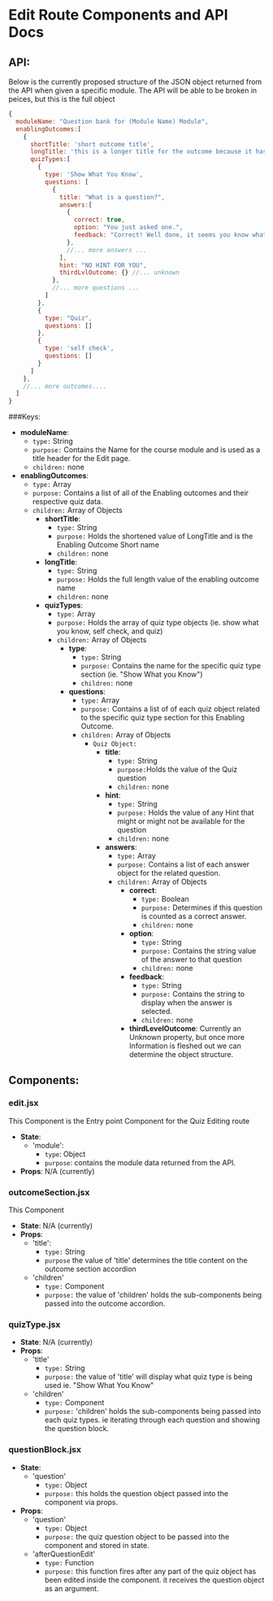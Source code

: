 # Edit Route Components and API Docs

## API:
Below is the currently proposed structure of the JSON object returned from the API when given
a specific module. The API will be able to be broken in peices, but this is the full object

```javascript
{
  moduleName: "Question bank for (Module Name) Module",
  enablingOutcomes:[
    {
      shortTitle: 'short outcome title',
      longTitle: 'this is a longer title for the outcome because it has more characters',
      quizTypes:[
        {
          type: 'Show What You Know',
          questions: [
            {
              title: "What is a question?",
              answers:[
                {
                  correct: true,
                  option: "You just asked one.",
                  feedback: "Correct! Well done, it seems you know what a question is"
                },
                //... more answers ...
              ],
              hint: "NO HINT FOR YOU",
              thirdLvlOutcome: {} //... unknown
            },
            //... more questions ...
          ]
        },
        {
          type: "Quiz",
          questions: []
        },
        {
          type: 'self check',
          questions: []
        }
      ]
    },
    //... more outcomes....
  ]
}
```
###Keys:
  * **moduleName**:
    * `type:` String
    * `purpose:` Contains the Name for the course module and is used as a title header for the Edit page.
    * `children:` none
  * **enablingOutcomes**:
    * `type:` Array
    * `purpose:` Contains a list of all of the Enabling outcomes and their respective quiz data.
    * `children:` Array of Objects
      * **shortTitle**:
        * `type:` String
        * `purpose:` Holds the shortened value of LongTitle and is the Enabling Outcome Short name
        * `children:` none
      * **longTitle**:
        * `type:`  String
        * `purpose:` Holds the full length value of the enabling outcome name
        * `children:` none
      * **quizTypes**:
        * `type:` Array
        * `purpose:` Holds the array of quiz type objects (ie. show what you know, self check, and quiz)
        * `children:` Array of Objects
          * **type**:
            * `type:` String
            * `purpose:` Contains the name for the specific quiz type section (ie. "Show What you Know")
            * `children:` none
          * **questions**:
            * `type:`  Array
            * `purpose:` Contains a list of of each quiz object related to the specific quiz type section for this Enabling Outcome.
            * `children:` Array of Objects
              * `Quiz Object:`
                * **title**:  
                  * `type:` String
                  * `purpose:`Holds the value of the Quiz question
                  * `children:` none
                * **hint**:
                  * `type:` String
                  * `purpose:` Holds the value of any Hint that might or might not be available for the question
                  * `children:` none
                * **answers**:
                  * `type:` Array
                  * `purpose:` Contains a list of each answer object for the related question.
                  * `children:` Array of Objects
                    * **correct**:
                      * `type:` Boolean
                      * `purpose:` Determines if this question is counted as a correct answer.
                      * `children:` none
                    * **option**:
                      * `type:` String
                      * `purpose:` Contains the string value of the answer to that question
                      * `children:` none
                    * **feedback**:
                      * `type:` String
                      * `purpose:` Contains the string to display when the answer is selected.
                      * `children:` none
                    * **thirdLevelOutcome**: Currently an Unknown property, but once more Information is fleshed out we can determine the object structure.
                            
## Components:

### edit.jsx
This Component is the Entry point Component for the Quiz Editing route

* **State**:
  * 'module':
    * `type`: Object
    * `purpose`: contains the module data returned from the API. 
* **Props**: N/A (currently)

### outcomeSection.jsx
This Component

* **State**: N/A (currently)
* **Props**:
  * 'title':
    * `type:` String
    * `purpose` the value of 'title' determines the title content on the outcome section accordion
  * 'children'
    * `type:` Component
    * `purpose:` the value of 'children' holds the sub-components being passed into the outcome accordion.

### quizType.jsx

* **State**: N/A (currently)
* **Props**:
  * 'title'
    * `type:` String
    * `purpose:` the value of 'title' will display what quiz type is being used ie. "Show What You Know"
  * 'children'
    * `type:` Component
    * `purpose:` 'children' holds the sub-components being passed into each quiz types. ie iterating through each question and showing the question block.

### questionBlock.jsx

* **State**:
    * 'question'
      * `type:` Object
      * `purpose:` this holds the question object passed into the component via props.
* **Props**:
    * 'question'
      * `type:` Object
      * `purpose:` the quiz question object to be passed into the component and stored in state.
    * 'afterQuestionEdit'
      * `type:` Function
      * `purpose:` this function fires after any part of the quiz object has been edited inside the component. it receives the question object as an argument.